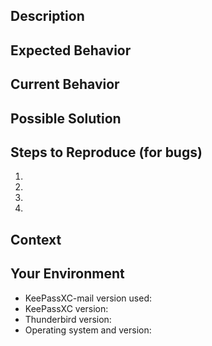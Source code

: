 <!--- Provide a general summary of the issue in the title above. -->

## Description
<!--- Provide a more detailed introduction to the issue itself. -->
<!--- Why you consider it to be a bug or a useful change/improvement? -->

## Expected Behavior
<!--- If you're describing a bug, tell us what should happen. -->
<!--- If you're suggesting a change/improvement, tell us how it should work. -->

## Current Behavior
<!--- If describing a bug, tell us what happens instead of the expected behavior. -->
<!--- If suggesting a change/improvement, explain the difference from current behavior. -->

## Possible Solution
<!--- Not obligatory, but suggest a fix/reason for the bug, -->
<!--- or ideas how to implement the addition or change. -->

## Steps to Reproduce (for bugs)
<!--- Provide an unambiguous set of steps to reproduce this bug. -->
<!--- Including screenshots on the involved popups and an excerpt from the error console (Ctrl + Shift + J) -->
<!--- and the console of the extension (see https://developer.thunderbird.net/add-ons/tips-and-tricks for how -->
<!--- to find it) can help massively to understand the underlying problem. -->
1.
2.
3.
4.

## Context
<!--- How has this issue affected you? What are you trying to accomplish? -->
<!--- Did you reproduce the problem with a fresh Thunderbird profile? -->
<!--- Providing context helps us come up with a solution that is most useful in the real world. -->

## Your Environment
<!--- Include as many relevant details about the environment you experienced the bug in. -->
* KeePassXC-mail version used:
* KeePassXC version:
* Thunderbird version:
* Operating system and version:
